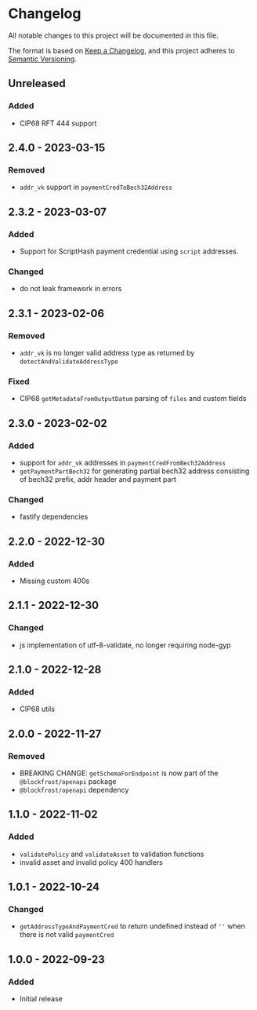 # Changelog

All notable changes to this project will be documented in this file.

The format is based on [Keep a Changelog](https://keepachangelog.com/en/1.0.0/),
and this project adheres to [Semantic Versioning](https://semver.org/spec/v2.0.0.html).

## Unreleased

### Added

- CIP68 RFT 444 support

## 2.4.0 - 2023-03-15

### Removed

- `addr_vk` support in `paymentCredToBech32Address`

## 2.3.2 - 2023-03-07

### Added

- Support for ScriptHash payment credential using `script` addresses.

### Changed

- do not leak framework in errors

## 2.3.1 - 2023-02-06

### Removed

- `addr_vk` is no longer valid address type as returned by `detectAndValidateAddressType`

### Fixed

- CIP68 `getMetadataFromOutputDatum` parsing of `files` and custom fields

## 2.3.0 - 2023-02-02

### Added

- support for `addr_vk` addresses in `paymentCredFromBech32Address`
- `getPaymentPartBech32` for generating partial bech32 address consisting of bech32 prefix, addr header and payment part

### Changed

- fastify dependencies

## 2.2.0 - 2022-12-30

### Added

- Missing custom 400s

## 2.1.1 - 2022-12-30

### Changed

- js implementation of utf-8-validate, no longer requiring node-gyp

## 2.1.0 - 2022-12-28

### Added

- CIP68 utils

## 2.0.0 - 2022-11-27

### Removed

- BREAKING CHANGE: `getSchemaForEndpoint` is now part of the `@blockfrost/openapi` package
- `@blockfrost/openapi` dependency

## 1.1.0 - 2022-11-02

### Added

- `validatePolicy` and `validateAsset` to validation functions
- invalid asset and invalid policy 400 handlers

## 1.0.1 - 2022-10-24

### Changed

- `getAddressTypeAndPaymentCred` to return undefined instead of `''` when there is not valid `paymentCred`

## 1.0.0 - 2022-09-23

### Added

- Initial release
